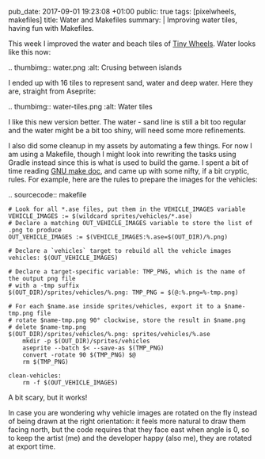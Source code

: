 pub_date: 2017-09-01 19:23:08 +01:00
public: true
tags: [pixelwheels, makefiles]
title: Water and Makefiles
summary: |
    Improving water tiles, having fun with Makefiles.

This week I improved the water and beach tiles of [Tiny Wheels][tw]. Water looks like this now:

.. thumbimg:: water.png
    :alt: Crusing between islands

[tw]: /projects/pixelwheels/

I ended up with 16 tiles to represent sand, water and deep water. Here they are, straight from Aseprite:

.. thumbimg:: water-tiles.png
    :alt: Water tiles

I like this new version better. The water - sand line is still a bit too regular and the water might be a bit too shiny, will need some more refinements.

I also did some cleanup in my assets by automating a few things. For now I am using a Makefile, though I might look into rewriting the tasks using Gradle instead since this is what is used to build the game. I spent a bit of time reading [GNU make doc][make], and came up with some nifty, if a bit cryptic, rules. For example, here are the rules to prepare the images for the vehicles:

[make]: https://www.gnu.org/software/make/manual/make.html

.. sourcecode:: makefile

    # Look for all *.ase files, put them in the VEHICLE_IMAGES variable
    VEHICLE_IMAGES := $(wildcard sprites/vehicles/*.ase)
    # Declare a matching OUT_VEHICLE_IMAGES variable to store the list of .png to produce
    OUT_VEHICLE_IMAGES := $(VEHICLE_IMAGES:%.ase=$(OUT_DIR)/%.png)

    # Declare a `vehicles` target to rebuild all the vehicle images
    vehicles: $(OUT_VEHICLE_IMAGES)

    # Declare a target-specific variable: TMP_PNG, which is the name of the output png file
    # with a -tmp suffix
    $(OUT_DIR)/sprites/vehicles/%.png: TMP_PNG = $(@:%.png=%-tmp.png)

    # For each $name.ase inside sprites/vehicles, export it to a $name-tmp.png file
    # rotate $name-tmp.png 90° clockwise, store the result in $name.png
    # delete $name-tmp.png
    $(OUT_DIR)/sprites/vehicles/%.png: sprites/vehicles/%.ase
        mkdir -p $(OUT_DIR)/sprites/vehicles
        aseprite --batch $< --save-as $(TMP_PNG)
        convert -rotate 90 $(TMP_PNG) $@
        rm $(TMP_PNG)

    clean-vehicles:
        rm -f $(OUT_VEHICLE_IMAGES)

A bit scary, but it works!

In case you are wondering why vehicle images are rotated on the fly instead of being drawn at the right orientation: it feels more natural to draw them facing north, but the code requires that they face east when angle is 0, so to keep the artist (me) and the developer happy (also me), they are rotated at export time.
